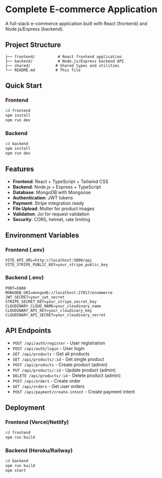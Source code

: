 # Complete E-commerce Application

A full-stack e-commerce application built with React (frontend) and Node.js/Express (backend).

## Project Structure

```
├── frontend/          # React frontend application
├── backend/           # Node.js/Express backend API
├── shared/           # Shared types and utilities
└── README.md         # This file
```

## Quick Start

### Frontend
```bash
cd frontend
npm install
npm run dev
```

### Backend
```bash
cd backend
npm install
npm run dev
```

## Features

- **Frontend**: React + TypeScript + Tailwind CSS
- **Backend**: Node.js + Express + TypeScript
- **Database**: MongoDB with Mongoose
- **Authentication**: JWT tokens
- **Payment**: Stripe integration ready
- **File Upload**: Multer for product images
- **Validation**: Joi for request validation
- **Security**: CORS, helmet, rate limiting

## Environment Variables

### Frontend (.env)
```
VITE_API_URL=http://localhost:5000/api
VITE_STRIPE_PUBLIC_KEY=your_stripe_public_key
```

### Backend (.env)
```
PORT=5000
MONGODB_URI=mongodb://localhost:27017/ecommerce
JWT_SECRET=your_jwt_secret
STRIPE_SECRET_KEY=your_stripe_secret_key
CLOUDINARY_CLOUD_NAME=your_cloudinary_name
CLOUDINARY_API_KEY=your_cloudinary_key
CLOUDINARY_API_SECRET=your_cloudinary_secret
```

## API Endpoints

- `POST /api/auth/register` - User registration
- `POST /api/auth/login` - User login
- `GET /api/products` - Get all products
- `GET /api/products/:id` - Get single product
- `POST /api/products` - Create product (admin)
- `PUT /api/products/:id` - Update product (admin)
- `DELETE /api/products/:id` - Delete product (admin)
- `POST /api/orders` - Create order
- `GET /api/orders` - Get user orders
- `POST /api/payment/create-intent` - Create payment intent

## Deployment

### Frontend (Vercel/Netlify)
```bash
cd frontend
npm run build
```

### Backend (Heroku/Railway)
```bash
cd backend
npm run build
npm start
```
